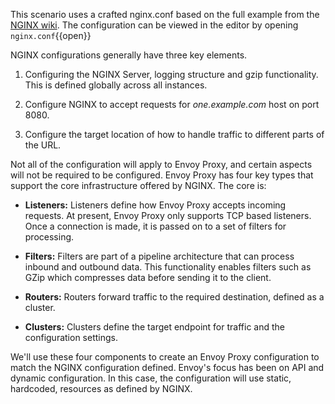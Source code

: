 This scenario uses a crafted nginx.conf based on the full example from the [NGINX wiki](https://www.nginx.com/resources/wiki/start/topics/examples/fullexample2/). The configuration can be viewed in the editor by opening `nginx.conf`{{open}}

NGINX configurations generally have three key elements.

1) Configuring the NGINX Server, logging structure and gzip functionality. This is defined globally across all instances.

2) Configure NGINX to accept requests for _one.example.com_ host on port 8080.

3) Configure the target location of how to handle traffic to different parts of the URL.

Not all of the configuration will apply to Envoy Proxy, and certain aspects will not be required to be configured. Envoy Proxy has four key types that support the core infrastructure offered by NGINX. The core is:

* **Listeners:** Listeners define how Envoy Proxy accepts incoming requests. At present, Envoy Proxy only supports TCP based listeners. Once a connection is made, it is passed on to a set of filters for processing.

* **Filters:** Filters are part of a pipeline architecture that can process inbound and outbound data. This functionality enables filters such as GZip which compresses data before sending it to the client.

* **Routers:** Routers forward traffic to the required destination, defined as a cluster.

* **Clusters:** Clusters define the target endpoint for traffic and the configuration settings.

We'll use these four components to create an Envoy Proxy configuration to match the NGINX configuration defined. Envoy's focus has been on API and dynamic configuration. In this case, the configuration will use static, hardcoded, resources as defined by NGINX.